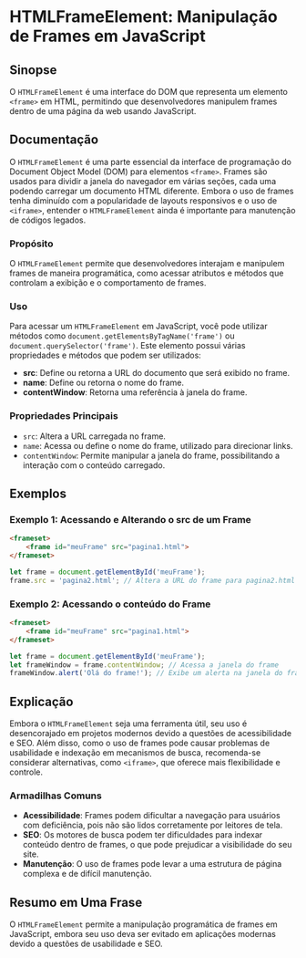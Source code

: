 <!--
Meta Description: # HTMLFrameElement: Manipulação de Frames em JavaScript ## Sinopse O `HTMLFrameElement` é uma interface do DOM que representa um elemento `<frame>` em...
Meta Keywords: frame, frames, htmlframeelement, uma, que
-->

# HTMLFrameElement: Manipulação de Frames em JavaScript

## Sinopse
O `HTMLFrameElement` é uma interface do DOM que representa um elemento `<frame>` em HTML, permitindo que desenvolvedores manipulem frames dentro de uma página da web usando JavaScript.

## Documentação
O `HTMLFrameElement` é uma parte essencial da interface de programação do Document Object Model (DOM) para elementos `<frame>`. Frames são usados para dividir a janela do navegador em várias seções, cada uma podendo carregar um documento HTML diferente. Embora o uso de frames tenha diminuído com a popularidade de layouts responsivos e o uso de `<iframe>`, entender o `HTMLFrameElement` ainda é importante para manutenção de códigos legados.

### Propósito
O `HTMLFrameElement` permite que desenvolvedores interajam e manipulem frames de maneira programática, como acessar atributos e métodos que controlam a exibição e o comportamento de frames.

### Uso
Para acessar um `HTMLFrameElement` em JavaScript, você pode utilizar métodos como `document.getElementsByTagName('frame')` ou `document.querySelector('frame')`. Este elemento possui várias propriedades e métodos que podem ser utilizados:

- **src**: Define ou retorna a URL do documento que será exibido no frame.
- **name**: Define ou retorna o nome do frame.
- **contentWindow**: Retorna uma referência à janela do frame.

### Propriedades Principais
- `src`: Altera a URL carregada no frame.
- `name`: Acessa ou define o nome do frame, utilizado para direcionar links.
- `contentWindow`: Permite manipular a janela do frame, possibilitando a interação com o conteúdo carregado.

## Exemplos
### Exemplo 1: Acessando e Alterando o src de um Frame

```html
<frameset>
    <frame id="meuFrame" src="pagina1.html">
</frameset>
```

```javascript
let frame = document.getElementById('meuFrame');
frame.src = 'pagina2.html'; // Altera a URL do frame para pagina2.html
```

### Exemplo 2: Acessando o conteúdo do Frame

```html
<frameset>
    <frame id="meuFrame" src="pagina1.html">
</frameset>
```

```javascript
let frame = document.getElementById('meuFrame');
let frameWindow = frame.contentWindow; // Acessa a janela do frame
frameWindow.alert('Olá do frame!'); // Exibe um alerta na janela do frame
```

## Explicação
Embora o `HTMLFrameElement` seja uma ferramenta útil, seu uso é desencorajado em projetos modernos devido a questões de acessibilidade e SEO. Além disso, como o uso de frames pode causar problemas de usabilidade e indexação em mecanismos de busca, recomenda-se considerar alternativas, como `<iframe>`, que oferece mais flexibilidade e controle.

### Armadilhas Comuns
- **Acessibilidade**: Frames podem dificultar a navegação para usuários com deficiência, pois não são lidos corretamente por leitores de tela.
- **SEO**: Os motores de busca podem ter dificuldades para indexar conteúdo dentro de frames, o que pode prejudicar a visibilidade do seu site.
- **Manutenção**: O uso de frames pode levar a uma estrutura de página complexa e de difícil manutenção.

## Resumo em Uma Frase
O `HTMLFrameElement` permite a manipulação programática de frames em JavaScript, embora seu uso deva ser evitado em aplicações modernas devido a questões de usabilidade e SEO.